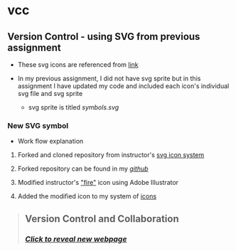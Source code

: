 # vcc

## Version Control - using SVG from previous assignment 

* These svg icons are referenced from [link](http://i6.cims.nyu.edu/~clx205/drawing/svg/index.html)

* In my previous assignment, I did not have svg sprite but in this assignment I have updated my code and included each icon's individual svg file and svg sprite 
    * svg sprite is titled _symbols.svg_

### New SVG symbol
* Work flow explanation
1. Forked and cloned repository from instructor's [svg icon system][jclayton]

[jclayton]: https://github.com/jclayton/classical-elements/

2. Forked repository can be found in my [_github_](https://github.com/carolinelxy/classical-elements)

3. Modified instructor's ["fire"](https://github.com/jclayton/classical-elements/blob/master/fire.svg) icon using Adobe Illustrator 

4. Added the modified icon to my system of [icons](https://github.com/carolinelxy/vcc)

> ## Version Control and Collaboration
> ### [***_Click to reveal new webpage_***](http://i6.cims.nyu.edu/~clx205/drawing/versionControlAndCollab/index.html)

